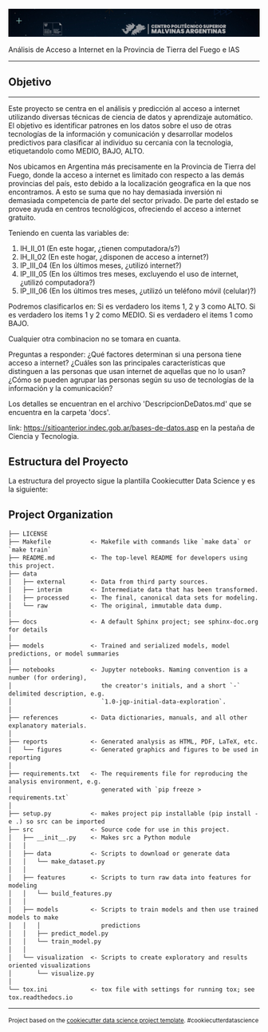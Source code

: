 ![](https://github.com/ziodoxe/acceso_a_internet/blob/main/reports/figures/banner_politecnico_malvinas.jpg)

Análisis de Acceso a Internet en la Provincia de Tierra del Fuego e IAS

-------------
## Objetivo
-------------

Este proyecto se centra en el análisis y predicción al acceso a internet utilizando diversas técnicas de ciencia de datos y aprendizaje automático. El objetivo es identificar patrones en los datos sobre el uso de otras tecnologías de la información y comunicación y desarrollar modelos predictivos para clasificar al individuo su cercania con la tecnologia, etiquetandolo como MEDIO, BAJO, ALTO.

Nos ubicamos en Argentina más precisamente en la Provincia de Tierra del Fuego, donde la acceso a internet es limitado con respecto a las demás provincias del país, esto debido a la localización geografica en la que nos encontramos. A esto se suma que no hay demasiada inversión ni demasiada competencia de parte del sector privado. De parte del estado se provee ayuda en centros tecnológicos, ofreciendo el acceso a internet gratuito.

 Teniendo en cuenta las variables de:
1) IH_II_01 (En este hogar, ¿tienen computadora/s?)
2) IH_II_02 (En este hogar, ¿disponen de acceso a internet?) 
3) IP_III_04 (En los últimos meses, ¿utilizó internet?)
4) IP_III_05 (En los últimos tres meses, excluyendo el uso de internet, ¿utilizó computadora?)
5) IP_III_06 (En los últimos tres meses, ¿utilizó un teléfono móvil (celular)?)

Podremos clasificarlos en:
Si es verdadero los items 1, 2 y 3 como ALTO.
Si es verdadero los items 1 y 2 como MEDIO.
Si es verdadero el items 1 como BAJO.

Cualquier otra combinacion no se tomara en cuanta.

Preguntas a responder:
¿Qué factores determinan si una persona tiene acceso a internet?
¿Cuáles son las principales características que distinguen a las personas que usan internet de aquellas que no lo usan?
¿Cómo se pueden agrupar las personas según su uso de tecnologías de la información y la comunicación?


Los detalles se encuentran en el archivo 'DescripcionDeDatos.md' que se encuentra en la carpeta 'docs'.

link: https://sitioanterior.indec.gob.ar/bases-de-datos.asp en la pestaña de Ciencia y Tecnologia.

## Estructura del Proyecto

La estructura del proyecto sigue la plantilla Cookiecutter Data Science y es la siguiente:

Project Organization
------------

    ├── LICENSE
    ├── Makefile           <- Makefile with commands like `make data` or `make train`
    ├── README.md          <- The top-level README for developers using this project.
    ├── data
    │   ├── external       <- Data from third party sources.
    │   ├── interim        <- Intermediate data that has been transformed.
    │   ├── processed      <- The final, canonical data sets for modeling.
    │   └── raw            <- The original, immutable data dump.
    │
    ├── docs               <- A default Sphinx project; see sphinx-doc.org for details
    │
    ├── models             <- Trained and serialized models, model predictions, or model summaries
    │
    ├── notebooks          <- Jupyter notebooks. Naming convention is a number (for ordering),
    │                         the creator's initials, and a short `-` delimited description, e.g.
    │                         `1.0-jqp-initial-data-exploration`.
    │
    ├── references         <- Data dictionaries, manuals, and all other explanatory materials.
    │
    ├── reports            <- Generated analysis as HTML, PDF, LaTeX, etc.
    │   └── figures        <- Generated graphics and figures to be used in reporting
    │
    ├── requirements.txt   <- The requirements file for reproducing the analysis environment, e.g.
    │                         generated with `pip freeze > requirements.txt`
    │
    ├── setup.py           <- makes project pip installable (pip install -e .) so src can be imported
    ├── src                <- Source code for use in this project.
    │   ├── __init__.py    <- Makes src a Python module
    │   │
    │   ├── data           <- Scripts to download or generate data
    │   │   └── make_dataset.py
    │   │
    │   ├── features       <- Scripts to turn raw data into features for modeling
    │   │   └── build_features.py
    │   │
    │   ├── models         <- Scripts to train models and then use trained models to make
    │   │   │                 predictions
    │   │   ├── predict_model.py
    │   │   └── train_model.py
    │   │
    │   └── visualization  <- Scripts to create exploratory and results oriented visualizations
    │       └── visualize.py
    │
    └── tox.ini            <- tox file with settings for running tox; see tox.readthedocs.io


--------

<p><small>Project based on the <a target="_blank" href="https://drivendata.github.io/cookiecutter-data-science/">cookiecutter data science project template</a>. #cookiecutterdatascience</small></p>
